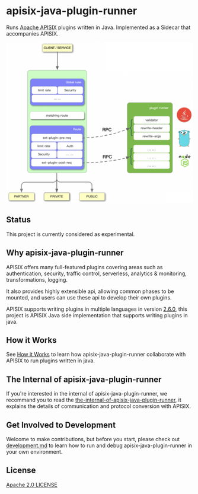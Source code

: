 apisix-java-plugin-runner
=================

Runs [Apache APISIX](http://apisix.apache.org/) plugins written in Java.
Implemented as a Sidecar that accompanies APISIX.

![apisix-java-plugin-runner-overview](./docs/images/apisix-java-plugin-runner-overview.png)

Status
------

This project is currently considered as experimental.

Why apisix-java-plugin-runner
---------------------

APISIX offers many full-featured plugins covering areas such as authentication,
security, traffic control, serverless, analytics & monitoring, transformations, logging.

It also provides highly extensible api, allowing common phases to be mounted,
and users can use these api to develop their own plugins.

APISIX supports writing plugins in multiple languages in version [2.6.0](https://github.com/apache/apisix/blob/master/CHANGELOG.md#260),
this project is APISIX Java side implementation that supports writing plugins in java.


How it Works
-------------

See [How it Works](./docs/how-it-works.md) to learn how apisix-java-plugin-runner collaborate
with APISIX to run plugins written in java.

The Internal of apisix-java-plugin-runner
---------------------------------

If you're interested in the internal of apisix-java-plugin-runner, we recommand you
to read the [the-internal-of-apisix-java-plugin-runner](./docs/the-internal-of-apisix-java-plugin-runner.md),
it explains the details of communication and protocol conversion with APISIX.

Get Involved to Development
---------------------------

Welcome to make contributions, but before you start, please check out
[development.md](./docs/development.md) to learn how to run and debug apisix-java-plugin-runner
in your own environment.

License
-------

[Apache 2.0 LICENSE](./LICENSE)